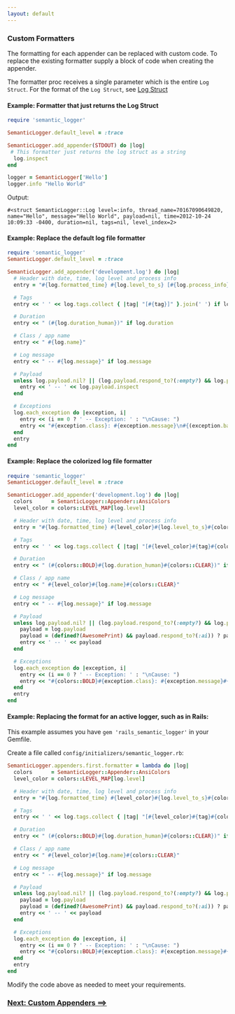 ```yaml
---
layout: default
---
```


### Custom Formatters

The formatting for each appender can be replaced with custom code. To replace the
existing formatter supply a block of code when creating the appender.

The formatter proc receives a single parameter which is the entire `Log Struct`.
For the format of the `Log Struct`, see [Log Struct](log_struct.html)

#### Example: Formatter that just returns the Log Struct

```ruby
require 'semantic_logger'

SemanticLogger.default_level = :trace

SemanticLogger.add_appender(STDOUT) do |log|
 # This formatter just returns the log struct as a string
  log.inspect
end

logger = SemanticLogger['Hello']
logger.info "Hello World"
```
Output:

    #<struct SemanticLogger::Log level=:info, thread_name=70167090649820, name="Hello", message="Hello World", payload=nil, time=2012-10-24 10:09:33 -0400, duration=nil, tags=nil, level_index=2>


#### Example: Replace the default log file formatter

```ruby
require 'semantic_logger'
SemanticLogger.default_level = :trace

SemanticLogger.add_appender('development.log') do |log|
  # Header with date, time, log level and process info
  entry = "#{log.formatted_time} #{log.level_to_s} [#{log.process_info}]"

  # Tags
  entry << ' ' << log.tags.collect { |tag| "[#{tag}]" }.join(' ') if log.tags && (log.tags.size > 0)

  # Duration
  entry << " (#{log.duration_human})" if log.duration

  # Class / app name
  entry << " #{log.name}"

  # Log message
  entry << " -- #{log.message}" if log.message

  # Payload
  unless log.payload.nil? || (log.payload.respond_to?(:empty?) && log.payload.empty?)
    entry << ' -- ' << log.payload.inspect
  end

  # Exceptions
  log.each_exception do |exception, i|
    entry << (i == 0 ? ' -- Exception: ' : "\nCause: ")
    entry << "#{exception.class}: #{exception.message}\n#{(exception.backtrace || []).join("\n")}"
  end
  entry
end
```

#### Example: Replace the colorized log file formatter

```ruby
require 'semantic_logger'
SemanticLogger.default_level = :trace

SemanticLogger.add_appender('development.log') do |log|
  colors      = SemanticLogger::Appender::AnsiColors
  level_color = colors::LEVEL_MAP[log.level]

  # Header with date, time, log level and process info
  entry = "#{log.formatted_time} #{level_color}#{log.level_to_s}#{colors::CLEAR} [#{log.process_info}]"

  # Tags
  entry << ' ' << log.tags.collect { |tag| "[#{level_color}#{tag}#{colors::CLEAR}]" }.join(' ') if log.tags && (log.tags.size > 0)

  # Duration
  entry << " (#{colors::BOLD}#{log.duration_human}#{colors::CLEAR})" if log.duration

  # Class / app name
  entry << " #{level_color}#{log.name}#{colors::CLEAR}"

  # Log message
  entry << " -- #{log.message}" if log.message

  # Payload
  unless log.payload.nil? || (log.payload.respond_to?(:empty?) && log.payload.empty?)
    payload = log.payload
    payload = (defined?(AwesomePrint) && payload.respond_to?(:ai)) ? payload.ai(multiline: false) : payload.inspect
    entry << ' -- ' << payload
  end

  # Exceptions
  log.each_exception do |exception, i|
    entry << (i == 0 ? ' -- Exception: ' : "\nCause: ")
    entry << "#{colors::BOLD}#{exception.class}: #{exception.message}#{colors::CLEAR}\n#{(exception.backtrace || []).join("\n")}"
  end
  entry
end
```

#### Example: Replacing the format for an active logger, such as in Rails:

This example assumes you have `gem 'rails_semantic_logger'` in your Gemfile.

Create a file called `config/initializers/semantic_logger.rb`:

```ruby
SemanticLogger.appenders.first.formatter = lambda do |log|
  colors      = SemanticLogger::Appender::AnsiColors
  level_color = colors::LEVEL_MAP[log.level]

  # Header with date, time, log level and process info
  entry = "#{log.formatted_time} #{level_color}#{log.level_to_s}#{colors::CLEAR} [#{log.process_info}]"

  # Tags
  entry << ' ' << log.tags.collect { |tag| "[#{level_color}#{tag}#{colors::CLEAR}]" }.join(' ') if log.tags && (log.tags.size > 0)

  # Duration
  entry << " (#{colors::BOLD}#{log.duration_human}#{colors::CLEAR})" if log.duration

  # Class / app name
  entry << " #{level_color}#{log.name}#{colors::CLEAR}"

  # Log message
  entry << " -- #{log.message}" if log.message

  # Payload
  unless log.payload.nil? || (log.payload.respond_to?(:empty?) && log.payload.empty?)
    payload = log.payload
    payload = (defined?(AwesomePrint) && payload.respond_to?(:ai)) ? payload.ai(multiline: false) : payload.inspect
    entry << ' -- ' << payload
  end

  # Exceptions
  log.each_exception do |exception, i|
    entry << (i == 0 ? ' -- Exception: ' : "\nCause: ")
    entry << "#{colors::BOLD}#{exception.class}: #{exception.message}#{colors::CLEAR}\n#{(exception.backtrace || []).join("\n")}"
  end
  entry
end
```

Modify the code above as needed to meet your requirements.

### [Next: Custom Appenders ==>](custom_appenders.html)
